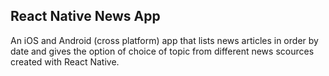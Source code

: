 ## React Native News App

An iOS and Android (cross platform) app that lists news articles in order by date and gives the option of choice of topic from different news scources created with React Native.



